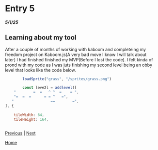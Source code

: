 # Entry 5
##### 5/1/25
 
  ## Learning about my tool
   After a couple of months of working with kaboom and completeing my freedom project on Kaboom.js(A very bad move I know I will talk about later) I had finished finished my 
  MVP(Before I lost the code). I felt kinda of prond with my code as I was juts finishing my second level being an obby level that looks like the code below.
````js
        loadSprite("grass", "/sprites/grass.png")

        const leve2l = addlevel([
	"        =  =   ^ ^  =    = ",
	"=  =  =      = = ^   =",
   "                 ==        =",
], {
	
	tileWidth: 64,
	tileHeight: 164,
      
 ````
 

[Previous](entry04.md) | [Next](entry06.md)

[Home](../README.md)
